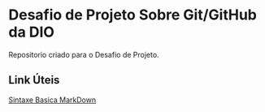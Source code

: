 # Desafio de Projeto Sobre Git/GitHub da DIO
Repositorio criado para o Desafio de Projeto.

## Link Úteis
[Sintaxe Basica MarkDown](https://www.markdownguide.org/basic-syntax/)

